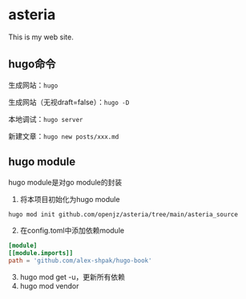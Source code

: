 # asteria

This is my web site.

## hugo命令

生成网站：`hugo`

生成网站（无视draft=false）：`hugo -D`

本地调试：`hugo server`

新建文章：`hugo new posts/xxx.md`

## hugo module

hugo module是对go module的封装

1. 将本项目初始化为hugo module
```bash
hugo mod init github.com/openjz/asteria/tree/main/asteria_source
```

2. 在config.toml中添加依赖module

```toml
[module]
[[module.imports]]
path = 'github.com/alex-shpak/hugo-book'
```

3. hugo mod get -u，更新所有依赖
4. hugo mod vendor

